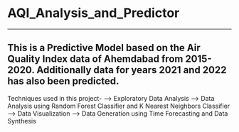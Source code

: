 # AQI_Analysis_and_Predictor
-----------------------------------------------------------------------------------------------

This is a Predictive Model based on the Air Quality Index data of Ahemdabad from 2015-2020. Additionally data for years 2021 and 2022 has also been predicted.
-------------------------------------------------------------------------------
Techniques used in this project-
  --> Exploratory Data Analysis
  --> Data Analysis using Random Forest Classifier and K Nearest Neighbors Classifier
  --> Data Visualization
  --> Data Generation using Time Forecasting and Data Synthesis
